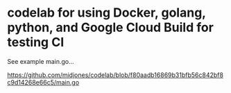 # codelab for using Docker, golang, python, and Google Cloud Build for testing CI

See example main.go...

https://github.com/midjones/codelab/blob/f80aadb16869b31bfb56c842bf8c9d14268e66c5/main.go

